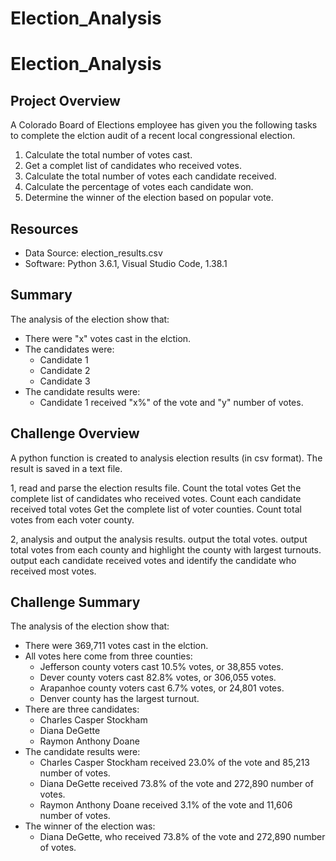 # Election_Analysis

# Election_Analysis

## Project Overview
A Colorado Board of Elections employee has given you the following tasks to complete the elction audit of a recent local congressional election.

1. Calculate the total number of votes cast.
2. Get a complet list of candidates who received votes.
3. Calculate the total number of votes each candidate received.
4. Calculate the percentage of votes each candidate won.
5. Determine the winner of the election based on popular vote.

## Resources
- Data Source: election_results.csv
- Software: Python 3.6.1, Visual Studio Code, 1.38.1

## Summary
The analysis of the election show that:
- There were "x" votes cast in the elction.
- The candidates were:
    - Candidate 1
    - Candidate 2
    - Candidate 3
- The candidate results were:
    - Candidate 1 received "x%" of the vote and "y" number of votes.

## Challenge Overview
A python function is created to analysis election results (in csv format). The result is saved in a text file.

1, read and parse the election results file.
    Count the total votes
    Get the complete list of candidates who received votes.
    Count each candidate received total votes
    Get the complete list of voter counties.
    Count total votes from each voter county.

2, analysis and output the analysis results.
    output the total votes.
    output total votes from each county and highlight the county with largest turnouts.
    output each candidate received votes and identify the candidate who received most votes.

## Challenge Summary
The analysis of the election show that:
- There were 369,711 votes cast in the elction.
- All votes here come from three counties:
    - Jefferson county voters cast 10.5% votes, or 38,855 votes.
    - Dever county voters cast 82.8% votes, or 306,055 votes.
    - Arapanhoe county voters cast 6.7% votes, or 24,801 votes.
    - Denver county has the largest turnout.
- There are three candidates:
    - Charles Casper Stockham
    - Diana DeGette
    - Raymon Anthony Doane
- The candidate results were:
    - Charles Casper Stockham received 23.0% of the vote and 85,213 number of votes.
    - Diana DeGette received 73.8% of the vote and 272,890 number of votes.
    - Raymon Anthony Doane received 3.1% of the vote and 11,606 number of votes.
- The winner of the election was:
    - Diana DeGette, who received 73.8% of the vote and 272,890 number of votes.
